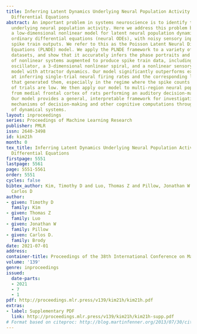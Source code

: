 ```yaml
---
title: Inferring Latent Dynamics Underlying Neural Population Activity via Neural
  Differential Equations
abstract: An important problem in systems neuroscience is to identify the latent dynamics
  underlying neural population activity. Here we address this problem by introducing
  a low-dimensional nonlinear model for latent neural population dynamics using neural
  ordinary differential equations (neural ODEs), with noisy sensory inputs and Poisson
  spike train outputs. We refer to this as the Poisson Latent Neural Differential
  Equations (PLNDE) model. We apply the PLNDE framework to a variety of synthetic
  datasets, and show that it accurately infers the phase portraits and fixed points
  of nonlinear systems augmented to produce spike train data, including the FitzHugh-Nagumo
  oscillator, a 3-dimensional nonlinear spiral, and a nonlinear sensory decision-making
  model with attractor dynamics. Our model significantly outperforms existing methods
  at inferring single-trial neural firing rates and the corresponding latent trajectories
  that generated them, especially in the regime where the spike counts and number
  of trials are low. We then apply our model to multi-region neural population recordings
  from medial frontal cortex of rats performing an auditory decision-making task.
  Our model provides a general, interpretable framework for investigating the neural
  mechanisms of decision-making and other cognitive computations through the lens
  of dynamical systems.
layout: inproceedings
series: Proceedings of Machine Learning Research
publisher: PMLR
issn: 2640-3498
id: kim21h
month: 0
tex_title: Inferring Latent Dynamics Underlying Neural Population Activity via Neural
  Differential Equations
firstpage: 5551
lastpage: 5561
page: 5551-5561
order: 5551
cycles: false
bibtex_author: Kim, Timothy D and Luo, Thomas Z and Pillow, Jonathan W and Brody,
  Carlos D
author:
- given: Timothy D
  family: Kim
- given: Thomas Z
  family: Luo
- given: Jonathan W
  family: Pillow
- given: Carlos D.
  family: Brody
date: 2021-07-01
address:
container-title: Proceedings of the 38th International Conference on Machine Learning
volume: '139'
genre: inproceedings
issued:
  date-parts:
  - 2021
  - 7
  - 1
pdf: http://proceedings.mlr.press/v139/kim21h/kim21h.pdf
extras:
- label: Supplementary PDF
  link: http://proceedings.mlr.press/v139/kim21h/kim21h-supp.pdf
# Format based on citeproc: http://blog.martinfenner.org/2013/07/30/citeproc-yaml-for-bibliographies/
---
```

